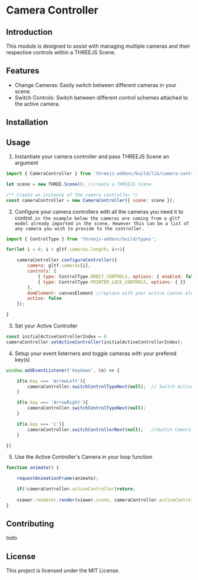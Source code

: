 # Camera Controller

## Introduction

This module is designed to assist with managing multiple cameras and their respective controls within a THREEJS Scene.

## Features

- Change Cameras: Easily switch between different cameras in your scene.
- Switch Controls: Switch between different control schemes attached to the active camera.


## Installation


## Usage
1. Instantiate your camera controller and pass THREEJS Scene an argument

```js
import { CameraController } from 'threejs-addons/build/lib/camera-controller';

let scene = new THREE.Scene(); //create a THREEJS Scene

/** Create an instance of the camera controller */
const cameraController = new CameraController({ scene: scene });

```

2. Configure your camera controllers with all the cameras you need it to control.
`in the example below the cameras are coming from a gltf model already imported in the scene. However this can be a list of any camera you wish to provide to the controller.`

```js
import { ControlType } from 'threejs-addons/build/types';

for(let i = 0; i < gltf.cameras.length; i++){

    cameraController.configureController({
        camera: gltf.cameras[i],
        controls: [
            { type: ControlType.ORBIT_CONTROLS, options: { enabled: false }  }, //to avoid issues; make sure all controls are disabled by default
            { type: ControlType.POINTER_LOCK_CONTROLS, options: { }}
        ],
        domElement: canvasElement //replace with your active canvas element
        active: false
    });

}
```

3. Set your Active Controller

```js
const initialActiveControllerIndex = 0
cameraController.setActiveController(initialActiveControllerIndex);
```

4. Setup your event listerners and toggle cameras with your prefered key(s)

```js
window.addEventListener('keydown', (e) => {

    if(e.key === 'ArrowLeft'){
        cameraController.switchControlTypeNext(null);  // Switch Active Camera Controller's Control
    }

    if(e.key === 'ArrowRight'){
        cameraController.switchControlTypeNext(null);
    }

    if(e.key === 'c'){
        cameraController.switchControllerNext(null);   //Switch Camera Controller
    }

})
```

5. Use the Active Controller's Camera in your loop function

```js
function animate() {

    requestAnimationFrame(animate);

    if(!cameraController.activeController)return;
    
    viewer.renderer.render(viewer.scene, cameraController.activeController?.camera);
}
```

## Contributing
todo

## License
This project is licensed under the MIT License.